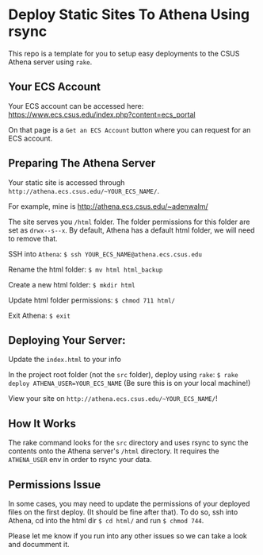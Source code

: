 # Deploy Static Sites To Athena Using rsync

This repo is a template for you to setup easy deployments to the CSUS Athena server using `rake`.

## Your ECS Account

Your ECS account can be accessed here: https://www.ecs.csus.edu/index.php?content=ecs_portal

On that page is a `Get an ECS Account` button where you can request for an ECS account.


## Preparing The Athena Server

Your static site is accessed through `http://athena.ecs.csus.edu/~YOUR_ECS_NAME/`.

For example, mine is http://athena.ecs.csus.edu/~adenwalm/

The site serves you `/html` folder. The folder permissions for this folder are set as `drwx--s--x`. By default, Athena has a default html folder, we will need to remove that.

SSH into `Athena`: `$ ssh YOUR_ECS_NAME@athena.ecs.csus.edu`

Rename the html folder: `$ mv html html_backup`

Create a new html folder: `$ mkdir html`

Update html folder permissions: `$ chmod 711 html/`

Exit Athena: `$ exit`


## Deploying Your Server:

Update the `index.html` to your info

In the project root folder (not the `src` folder), deploy using `rake`: `$ rake deploy ATHENA_USER=YOUR_ECS_NAME` (Be sure this is on your local machine!)

View your site on `http://athena.ecs.csus.edu/~YOUR_ECS_NAME/`!


## How It Works

The rake command looks for the `src` directory and uses rsync to sync the contents onto the Athena server's `/html` directory. It  requires the `ATHENA_USER` env in order to rsync your data. 

## Permissions Issue

In some cases, you may need to update the permissions of your deployed files on the first deploy. (It should be fine after that). To do so, ssh into Athena, cd into the html dir `$ cd html/` and run `$ chmod 744`.

Please let me know if you run into any other issues so we can take a look and documment it.
